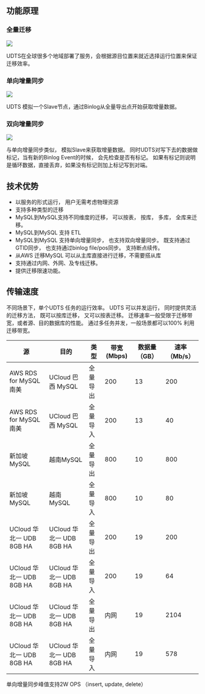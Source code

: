 ## 功能原理

### 全量迁移

![](http://antman-docs.cn-bj.ufileos.com/udtstechmysql001.png)

UDTS在全球很多个地域部署了服务，会根据源目位置来就近选择运行位置来保证迁移效率。

### 单向增量同步

![](http://antman-docs.cn-bj.ufileos.com/udtstechmysql002.png)

UDTS 模拟一个Slave节点，通过Binlog从全量导出点开始获取增量数据。

### 双向增量同步

![](http://antman-docs.cn-bj.ufileos.com/udtstechmysql003.png)

与单向增量同步类似， 模拟Slave来获取增量数据。 同时UDTS对写下去的数据做标记，当有新的Binlog Event的时候， 会先检查是否有标记。 如果有标记则说明是循环数据，直接丢弃，如果没有标记则加上标记写到对端。

## 技术优势

- 以服务的形式运行， 用户无需考虑物理资源
- 支持多种类型的迁移
- MySQL到MySQL支持不同维度的迁移， 可以按表， 按库， 多库， 全库来迁移。
- MySQL到MySQL 支持 ETL
- MySQL到MySQL 支持单向增量同步， 也支持双向增量同步。 既支持通过GTID同步， 也支持通过binlog file/pos同步。 支持断点续传。
- 从AWS 迁移MySQL 可以从主库直接进行迁移，不需要搭从库
- 支持通过内网、外网、及专线迁移。
- 提供迁移限速功能。

## 传输速度

不同场景下，单个UDTS 任务的运行效率。 UDTS 可以并发运行， 同时提供灵活的迁移方法， 既可以按库迁移， 又可以按表迁移。 迁移速率一般受限于迁移带宽，或者源、目的数据库的性能。 通过多任务并发，一般场景都可以100% 利用迁移带宽。

| **源**             | **目的**           | **类型** | **带宽(Mbps)** | **数据量（GB）** | **速率（Mb/s）** |
| ------------------------ | ------------------------ | -------------- | ------------------------------ | ---------------------- | ------------------------------------------ |
| AWS RDS for MySQL南美    | UCloud 巴西 MySQL        | 全量导出       | 200                            | 13                     | 200                                        |
| AWS RDS for MySQL南美    | UCloud 巴西 MySQL        | 全量导入       | 200                            | 13                     | 40                                         |
| 新加坡 MySQL             | 越南MySQL                | 全量导出       | 800                            | 10                     | 800                                        |
| 新加坡MySQL              | 越南 MySQL               | 全量导入       | 800                            | 10                     | 80                                         |
| UCloud 华北一 UDB 8GB HA | UCloud 华北一 UDB 8GB HA | 全量导出       | 200                            | 19                     | 200                                        |
| UCloud 华北一 UDB 8GB HA | UCloud 华北一 UDB 8GB HA | 全量导入       | 200                            | 19                     | 64                                         |
| UCloud 华北一 UDB 8GB HA | UCloud 华北一 UDB 8GB HA | 全量导出       | 内网                           | 19                     | 2104                                       |
| UCloud 华北一 UDB 8GB HA | UCloud 华北一 UDB 8GB HA | 全量导入       | 内网                           | 19                     | 578                                        |


单向增量同步峰值支持2W OPS （insert, update, delete）
					
